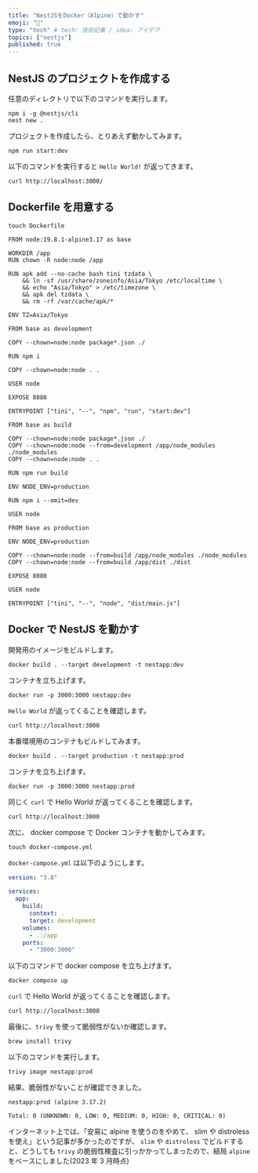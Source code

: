 ```yaml
---
title: "NestJSをDocker（Alpine）で動かす"
emoji: "📘"
type: "tech" # tech: 技術記事 / idea: アイデア
topics: ["nestjs"]
published: true
---
```


## NestJS のプロジェクトを作成する

任意のディレクトリで以下のコマンドを実行します。

```shell
npm i -g @nestjs/cli
nest new .
```

プロジェクトを作成したら、とりあえず動かしてみます。

```shell
npm run start:dev
```

以下のコマンドを実行すると `Hello World!` が返ってきます。

```shell
curl http://localhost:3000/
```

## Dockerfile を用意する

```shell
touch Dockerfile
```

```docker:Dockerfile
FROM node:19.8.1-alpine3.17 as base

WORKDIR /app
RUN chown -R node:node /app

RUN apk add --no-cache bash tini tzdata \
    && ln -sf /usr/share/zoneinfo/Asia/Tokyo /etc/localtime \
    && echo "Asia/Tokyo" > /etc/timezone \
    && apk del tzdata \
    && rm -rf /var/cache/apk/*

ENV TZ=Asia/Tokyo

FROM base as development

COPY --chown=node:node package*.json ./

RUN npm i

COPY --chown=node:node . .

USER node

EXPOSE 8080

ENTRYPOINT ["tini", "--", "npm", "run", "start:dev"]

FROM base as build

COPY --chown=node:node package*.json ./
COPY --chown=node:node --from=development /app/node_modules ./node_modules
COPY --chown=node:node . .

RUN npm run build

ENV NODE_ENV=production

RUN npm i --omit=dev

USER node

FROM base as production

ENV NODE_ENV=production

COPY --chown=node:node --from=build /app/node_modules ./node_modules
COPY --chown=node:node --from=build /app/dist ./dist

EXPOSE 8080

USER node

ENTRYPOINT ["tini", "--", "node", "dist/main.js"]
```

## Docker で NestJS を動かす

開発用のイメージをビルドします。

```shell
docker build . --target development -t nestapp:dev
```

コンテナを立ち上げます。

```shell
docker run -p 3000:3000 nestapp:dev
```

`Hello World` が返ってくることを確認します。

```shell
curl http://localhost:3000
```

本番環境用のコンテナもビルドしてみます。

```shell
docker build . --target production -t nestapp:prod
```

コンテナを立ち上げます。

```shell
docker run -p 3000:3000 nestapp:prod
```

同じく `curl` で Hello World が返ってくることを確認します。

```shell
curl http://localhost:3000
```

次に、 docker compose で Docker コンテナを動かしてみます。

```shell
touch docker-compose.yml
```

`docker-compose.yml` は以下のようにします。

```yml:docker-compose.yml
version: "3.8"

services:
  app:
    build:
      context: .
      target: development
    volumes:
      - .:/app
    ports:
      - "3000:3000"
```

以下のコマンドで docker compose を立ち上げます。

```shell
docker compose up
```

`curl` で Hello World が返ってくることを確認します。

```shell
curl http://localhost:3000
```

最後に、`trivy` を使って脆弱性がないか確認します。

```shell
brew install trivy
```

以下のコマンドを実行します。

```shell
trivy image nestapp:prod
```

結果、脆弱性がないことが確認できました。

```shell
nestapp:prod (alpine 3.17.2)

Total: 0 (UNKNOWN: 0, LOW: 0, MEDIUM: 0, HIGH: 0, CRITICAL: 0)
```

インターネット上では、「安易に alpine を使うのをやめて、 slim や distroless を使え」という記事が多かったのですが、 `slim` や `distroless` でビルドすると、どうしても `trivy` の脆弱性検査に引っかかってしまったので、結局 `alpine` をベースにしました(2023 年 3 月時点)
